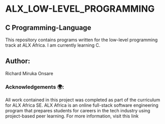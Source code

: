 <h1>ALX_LOW-LEVEL_PROGRAMMING</h1>

<h2>C Programming-Language</h2>

This repository contains programs written for the low-level programming track at ALX Africa. I am currently learning C.

<h2>Author:</h2>

Richard Miruka Onsare <RichardMiruka>

<h3>Acknowledgements 🌍:</h3>

All work contained in this project was completed as part of the curriculum for ALX Africa SE. ALX Africa is an online full-stack software engineering program that prepares students for careers in the tech industry using project-based peer learning. For more information, visit this link

